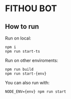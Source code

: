 # FITHOU BOT

## How to run

Run on local:

```
npm i
npm run start-ts
```

Run on other enviroments:

```
npm run build
npm run start-{env}
```

You can also run with:

```
NODE_ENV={env} npm run start
```
